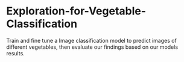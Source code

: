 # Exploration-for-Vegetable-Classification
Train and fine tune a Image classification model to predict images of different vegetables, then evaluate our findings based on our models results.
